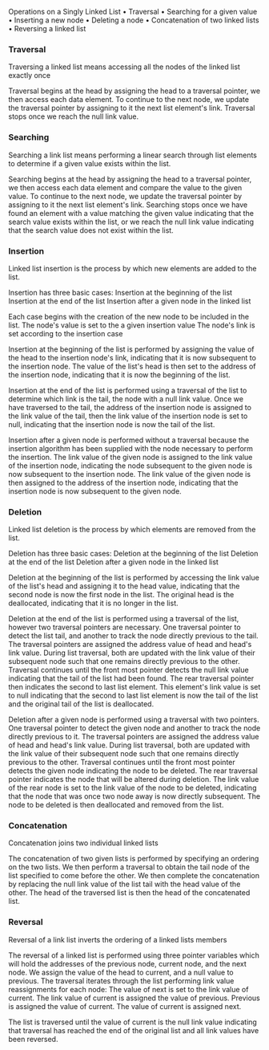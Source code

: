 Operations on a Singly Linked List
•	 Traversal
•	 Searching for a given value
•	 Inserting a new node
•	 Deleting a node
•	 Concatenation of two linked lists
•	 Reversing a linked list

### Traversal
Traversing a linked list means accessing all the nodes of the linked list
exactly once

Traversal begins at the head by assigning the head to a traversal pointer, we then access each data element. To continue to the next node, we update the traversal pointer by assigning to it the next list element's link. Traversal stops once we reach the null link value.

### Searching
Searching a link list means performing a linear search through list elements to determine if a given value exists within the list.

Searching begins at the head by assigning the head to a traversal pointer, we then access each data element and compare the value to the given value. To continue to the next node, we update the traversal pointer by assigning to it the next list element's link. Searching stops once we have found an element with a value matching the given value indicating that the search value exists within the list, or we reach the null link value indicating that the search value does not exist within the list.

### Insertion
Linked list insertion is the process by which new elements are added to the list.

Insertion has three basic cases:
  Insertion at the beginning of the list
  Insertion at the end of the list
  Insertion after a given node in the linked list

Each case begins with the creation of the new node to be included in the list.
The node's value is set to the a given insertion value
The node's link is set according to the insertion case

Insertion at the beginning of the list is performed by assigning the value of the head to the insertion node's link, indicating that it is now subsequent to the insertion node. The value of the list's head is then set to the address of the insertion node, indicating that it is now the beginning of the list.

Insertion at the end of the list is performed using a traversal of the list to determine which link is the tail, the node with a null link value. Once we have traversed to the tail, the address of the insertion node is assigned to the link value of the tail, then the link value of the insertion node is set to null, indicating that the insertion node is now the tail of the list.

Insertion after a given node is performed without a traversal because the insertion algorithm has been supplied with the node necessary to perform the insertion. The link value of the given node is assigned to the link value of the insertion node, indicating the node subsequent to the given node is now subsequent to the insertion node. The link value of the given node is then assigned to the address of the insertion node, indicating that the insertion node is now subsequent to the given node.

### Deletion
Linked list deletion is the process by which elements are removed from the list.

Deletion has three basic cases:
  Deletion at the beginning of the list
  Deletion at the end of the list
  Deletion after a given node in the linked list

Deletion at the beginning of the list is performed by accessing the link value of the list's head and assigning it to the head value, indicating that the second node is now the first node in the list. The original head is the deallocated, indicating that it is no longer in the list.

Deletion at the end of the list is performed using a traversal of the list, however two traversal pointers are necessary. One traversal pointer to detect the list tail, and another to track the node directly previous to the tail. The traversal pointers are assigned the address value of head and head's link value. During list traversal, both are updated with the link value of their subsequent node such that one remains directly previous to the other. Traversal continues until the front most pointer detects the null link value indicating that the tail of the list had been found. The rear traversal pointer then indicates the second to last list element. This element's link value is set to null indicating that the second to last list element is now the tail of the list and the original tail of the list is deallocated.

Deletion after a given node is performed using a traversal with two pointers. One traversal pointer to detect the given node and another to track the node directly previous to it. The traversal pointers are assigned the address value of head and head's link value. During list traversal, both are updated with the link value of their subsequent node such that one remains directly previous to the other. Traversal continues until the front most pointer detects the given node indicating the node to be deleted. The rear traversal pointer indicates the node that will be altered during deletion. The link value of the rear node is set to the link value of the node to be deleted, indicating that the node that was once two node away is now directly subsequent. The node to be deleted is then deallocated and removed from the list.


### Concatenation
Concatenation joins two individual linked lists

The concatenation of two given lists is performed by specifying an ordering on the two lists. We then perform a traversal to obtain the tail node of the list specified to come before the other. We then complete the concatenation by replacing the null link value of the list tail with the head value of the other. The head of the traversed list is then the head of the concatenated list.

### Reversal
Reversal of a link list inverts the ordering of a linked lists members

The reversal of a linked list is performed using three pointer variables which will hold the addresses of the previous node, current node, and the next node. We assign the value of the head to current, and a null value to previous. The traversal iterates through the list performing link value reassignments for each node: 
The value of next is set to the link value of current.
The link value of current is assigned the value of previous.
Previous is assigned the value of current.
The value of current is assigned next.

The list is traversed until the value of current is the null link value indicating that traversal has reached the end of the original list and all link values have been reversed.
